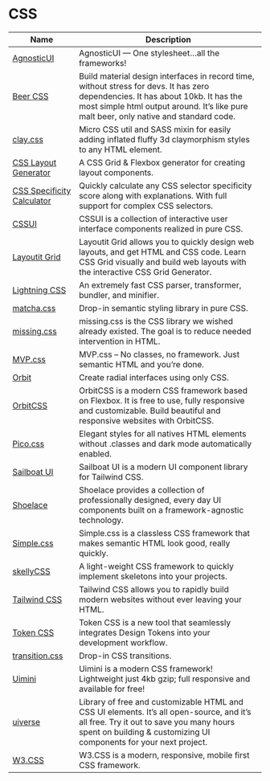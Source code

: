 # CSS

| Name | Description |
| --- | --- |
| [AgnosticUI](https://www.agnosticui.com/) | AgnosticUI — One stylesheet…all the frameworks! |
| [Beer CSS](https://www.beercss.com/) | Build material design interfaces in record time, without stress for devs. It has zero dependencies. It has about 10kb. It has the most simple html output around. It’s like pure malt beer, only native and standard code. |
| [clay.css](https://codeadrian.github.io/clay.css/) | Micro CSS util and SASS mixin for easily adding inflated fluffy 3d claymorphism styles to any HTML element. |
| [CSS Layout Generator](https://layout.bradwoods.io/) | A CSS Grid & Flexbox generator for creating layout components. |
| [CSS Specificity Calculator](https://polypane.app/css-specificity-calculator/) | Quickly calculate any CSS selector specificity score along with explanations. With full support for complex CSS selectors. |
| [CSSUI](https://www.cssui.dev/) | CSSUI is a collection of interactive user interface components realized in pure CSS. |
| [Layoutit Grid](https://grid.layoutit.com/) | Layoutit Grid allows you to quickly design web layouts, and get HTML and CSS code. Learn CSS Grid visually and build web layouts with the interactive CSS Grid Generator. |
| [Lightning CSS](https://lightningcss.dev/) | An extremely fast CSS parser, transformer, bundler, and minifier. |
| [matcha.css](https://matcha.mizu.sh/) | Drop-in semantic styling library in pure CSS. |
| [missing.css](https://missing.style/) | missing.css is the CSS library we wished already existed. The goal is to reduce needed intervention in HTML. |
| [MVP.css](https://andybrewer.github.io/mvp/) | MVP.css – No classes, no framework. Just semantic HTML and you’re done. |
| [Orbit](https://zumerlab.github.io/orbit-docs/) | Create radial interfaces using only CSS. |
| [OrbitCSS](https://orbitcss.com/) | OrbitCSS is a modern CSS framework based on Flexbox. It is free to use, fully responsive and customizable. Build beautiful and responsive websites with OrbitCSS. |
| [Pico.css](https://picocss.com/) | Elegant styles for all natives HTML elements without .classes and dark mode automatically enabled. |
| [Sailboat UI](https://sailboatui.com/) | Sailboat UI is a modern UI component library for Tailwind CSS. |
| [Shoelace](https://shoelace.style/) | Shoelace provides a collection of professionally designed, every day UI components built on a framework-agnostic technology. |
| [Simple.css](https://simplecss.org/) | Simple.css is a classless CSS framework that makes semantic HTML look good, really quickly. |
| [skellyCSS](https://github.com/ritterim/skellyCSS) | A light-weight CSS framework to quickly implement skeletons into your projects. |
| [Tailwind CSS](https://tailwindcss.com/) | Tailwind CSS allows you to rapidly build modern websites without ever leaving your HTML. |
| [Token CSS](https://tokencss.com/) | Token CSS is a new tool that seamlessly integrates Design Tokens into your development workflow. |
| [transition.css](https://www.transition.style/) | Drop-in CSS transitions. |
| [Uimini](https://uimini.github.io/docs/) | Uimini is a modern CSS framework! Lightweight just 4kb gzip; full responsive and available for free! |
| [uiverse](https://uiverse.io/) | Library of free and customizable HTML and CSS UI elements. It’s all open-source, and it’s all free. Try it out to save you many hours spent on building & customizing UI components for your next project. |
| [W3.CSS](https://www.w3schools.com/w3css/) | W3.CSS is a modern, responsive, mobile first CSS framework. |
